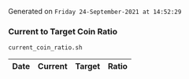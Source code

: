 Generated on `Friday 24-September-2021 at 14:52:29`

### Current to Target Coin Ratio
`current_coin_ratio.sh`

Date|Current|Target|Ratio
---|---|---|---
